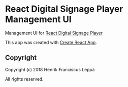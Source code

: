 React Digital Signage Player Management UI
==========================================

Management UI for [React Digital Signage Player][Link 1]

[Link 1]: https://github.com/henrik-leppa/react-digital-signage-player

This app was created with [Create React App](./create-react-app.md).


Copyright
---------

Copyright (c) 2018 Henrik Franciscus Leppä

All rights reserved.

